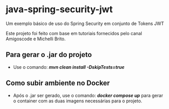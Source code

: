 # java-spring-security-jwt
Um exemplo básico de uso do Spring Security em conjunto de Tokens JWT

Este projeto foi feito com base em tutoriais fornecidos pelo canal Amigoscode e Michelli Brito.

## Para gerar o .jar do projeto

- Use o comando: ***mvn clean install -DskipTests=true***

## Como subir ambiente no Docker

- Após o .jar ser gerado, use o comando: ***docker compose up*** para gerar o container com as duas imagens necessárias para o projeto.
